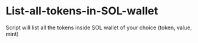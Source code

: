 # List-all-tokens-in-SOL-wallet
Script will list all the tokens inside SOL wallet of your choice (token, value, mint)
